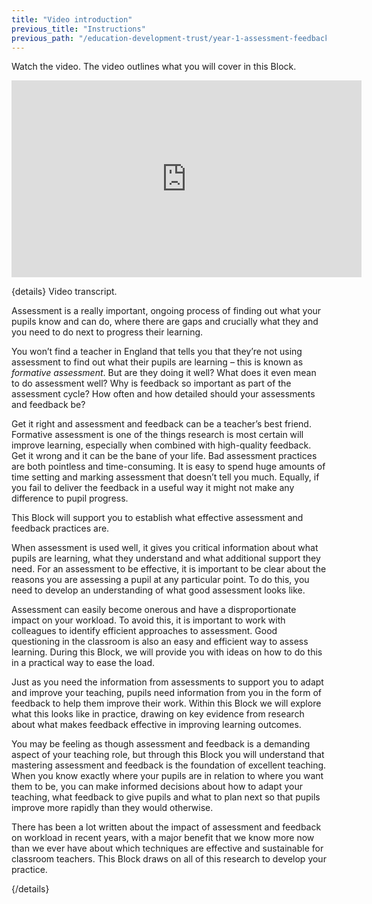 ```yaml
---
title: "Video introduction"
previous_title: "Instructions"
previous_path: "/education-development-trust/year-1-assessment-feedback-and-questioning/intro-ect-instructions"
---
```


Watch the video. The video outlines what you will cover in this Block.

<iframe width="560" height="315" src="https://www.youtube.com/embed/lNs21BhfgkE" title="YouTube video player" frameborder="0" allow="accelerometer; autoplay; clipboard-write; encrypted-media; gyroscope; picture-in-picture; web-share" allowfullscreen></iframe>

{details}
Video transcript.

Assessment is a really important, ongoing process of finding out what your pupils know and can do, where there are gaps and crucially what they and you need to do next to progress their learning.

You won’t find a teacher in England that tells you that they’re not using assessment to find out what their pupils are learning – this is known as _formative assessment_. But are they doing it well? What does it even mean to do assessment well? Why is feedback so important as part of the assessment cycle? How often and how detailed should your assessments and feedback be?

Get it right and assessment and feedback can be a teacher’s best friend. Formative assessment is one of the things research is most certain will improve learning, especially when combined with high-quality feedback. Get it wrong and it can be the bane of your life. Bad assessment practices are both pointless and time-consuming. It is easy to spend huge amounts of time setting and marking assessment that doesn’t tell you much. Equally, if you fail to deliver the feedback in a useful way it might not make any difference to pupil progress.

This Block will support you to establish what effective assessment and feedback practices are.

When assessment is used well, it gives you critical information about what pupils are learning, what they understand and what additional support they need. For an assessment to be effective, it is important to be clear about the reasons you are assessing a pupil at any particular point. To do this, you need to develop an understanding of what good assessment looks like.

Assessment can easily become onerous and have a disproportionate impact on your workload. To avoid this, it is important to work with colleagues to identify efficient approaches to assessment. Good questioning in the classroom is also an easy and efficient way to assess learning. During this Block, we will provide you with ideas on how to do this in a practical way to ease the load.

Just as you need the information from assessments to support you to adapt and improve your teaching, pupils need information from you in the form of feedback to help them improve their work. Within this Block we will explore what this looks like in practice, drawing on key evidence from research about what makes feedback effective in improving learning outcomes.

You may be feeling as though assessment and feedback is a demanding aspect of your teaching role, but through this Block you will understand that mastering assessment and feedback is the foundation of excellent teaching. When you know exactly where your pupils are in relation to where you want them to be, you can make informed decisions about how to adapt your teaching, what feedback to give pupils and what to plan next so that pupils improve more rapidly than they would otherwise.

There has been a lot written about the impact of assessment and feedback on workload in recent years, with a major benefit that we know more now than we ever have about which techniques are effective and sustainable for classroom teachers. This Block draws on all of this research to develop your practice.

{/details}
